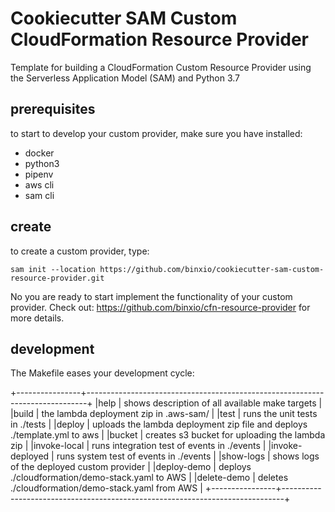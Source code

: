 # Cookiecutter SAM Custom CloudFormation Resource Provider
Template for building a CloudFormation Custom Resource Provider using the Serverless Application Model (SAM) and Python 3.7

## prerequisites
to start to develop your custom provider, make sure you have installed:
- docker
- python3
- pipenv
- aws cli
- sam cli

## create
to create a custom provider, type:

```
sam init --location https://github.com/binxio/cookiecutter-sam-custom-resource-provider.git
```

No you are ready to start implement the functionality of your custom provider. Check out: https://github.com/binxio/cfn-resource-provider
for more details.

## development
The Makefile eases your development cycle:

+----------------+------------------------------------------------------------------------------+
|help            | shows description of all available make targets				|
|build           | the lambda deployment zip in .aws-sam/					|
|test            | runs the unit tests in ./tests						|
|deploy          | uploads the lambda deployment zip file and deploys ./template.yml to aws	|
|bucket          | creates s3 bucket for uploading the lambda zip 				|
|invoke-local    | runs integration test of events in ./events					|
|invoke-deployed | runs system test of events in ./events					|
|show-logs       | shows logs of the deployed custom provider					|
|deploy-demo     | deploys ./cloudformation/demo-stack.yaml to AWS				|
|delete-demo     | deletes ./cloudformation/demo-stack.yaml from AWS				|
+----------------+------------------------------------------------------------------------------+
